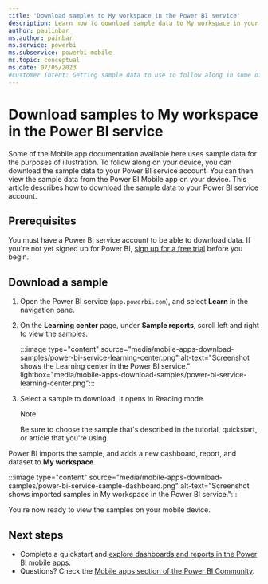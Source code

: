 ```yaml
---
title: 'Download samples to My workspace in the Power BI service'
description: Learn how to download sample data to My workspace in your Power BI service account for use in Mobile app tutorials.
author: paulinbar
ms.author: painbar
ms.service: powerbi
ms.subservice: powerbi-mobile
ms.topic: conceptual
ms.date: 07/05/2023
#customer intent: Getting sample data to use to follow along in some of the Mobile app documentation. 
---
```

# Download samples to My workspace in the Power BI service

Some of the Mobile app documentation available here uses sample data for the purposes of illustration. To follow along on your device, you can download the sample data to your Power BI service account. You can then view the sample data from the Power BI Mobile app on your device. This article describes how to download the sample data to your Power BI service account. 

## Prerequisites

You must have a Power BI service account to be able to download data. If you're not yet signed up for Power BI, [sign up for a free trial](https://app.powerbi.com/signupredirect?pbi_source=web) before you begin.

## Download a sample

1. Open the Power BI service (`app.powerbi.com`), and select **Learn** in the navigation pane.

1. On the **Learning center** page, under **Sample reports**, scroll left and right to view the samples.

   :::image type="content" source="media/mobile-apps-download-samples/power-bi-service-learning-center.png" alt-text="Screenshot shows the Learning center in the Power BI service." lightbox="media/mobile-apps-download-samples/power-bi-service-learning-center.png":::

1. Select a sample to download. It opens in Reading mode.

   > [!Note]
   > Be sure to choose the sample that's described in the tutorial, quickstart, or article that you're using. 
   
Power BI imports the sample, and adds a new dashboard, report, and dataset to **My workspace**.
   
:::image type="content" source="media/mobile-apps-download-samples/power-bi-service-sample-dashboard.png" alt-text="Screenshot shows imported samples in My workspace in the Power BI service.":::

You're now ready to view the samples on your mobile device.

## Next steps

- Complete a quickstart and [explore dashboards and reports in the Power BI mobile apps](mobile-apps-quickstart-view-dashboard-report.md).
- Questions? Check the [Mobile apps section of the Power BI Community](https://community.fabric.microsoft.com/t5/Mobile-Apps/bd-p/power-bi-mobile).
